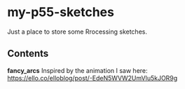 # my-p55-sketches
Just a place to store some Rrocessing sketches.

## Contents
**fancy_arcs**
Inspired by the animation I saw here: https://ello.co/elloblog/post/-EdeN5WVW2UmVlu5kJOR9g